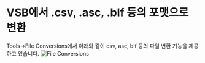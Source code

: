 # VSB에서 .csv, .asc, .blf 등의 포맷으로 변환

Tools->File Conversions에서 아래와 같이 csv, asc, blf 등의 파일 변환 기능을 제공하고 있습니다.
 ![File Conversions](../.gitbook/assets/2022-02-28-10-09-31.png)
